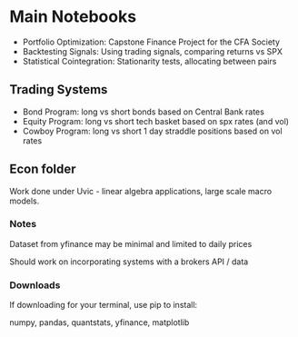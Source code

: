 # Main Notebooks
* Portfolio Optimization: Capstone Finance Project for the CFA Society
* Backtesting Signals: Using trading signals, comparing returns vs SPX
* Statistical Cointegration: Stationarity tests, allocating between pairs

## Trading Systems
* Bond Program: long vs short bonds based on Central Bank rates
* Equity Program: long vs short tech basket based on spx rates (and vol)
* Cowboy Program: long vs short 1 day straddle positions based on vol rates

## Econ folder
Work done under Uvic - linear algebra applications, large scale macro models.

### Notes
 Dataset from yfinance may be minimal and limited to daily prices

 Should work on incorporating systems with a brokers API / data

### Downloads 
If downloading for your terminal, use pip to install:

numpy, pandas, quantstats, yfinance, matplotlib